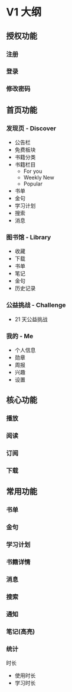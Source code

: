 # V1 大纲

## 授权功能

### 注册

### 登录

### 修改密码

## 首页功能

### 发现页 - Discover

- 公告栏
- 免费板块
- 书籍分类
- 书籍栏目
   - For you
   - Weekly New
   - Popular
- 书单
- 金句
- 学习计划
- 搜索
- 消息

### 图书馆 - Library

- 收藏
- 下载
- 书单
- 笔记
- 金句
- 历史记录

### 公益挑战 - Challenge

- 21 天公益挑战

### 我的 - Me

- 个人信息
- 勋章
- 周报
- 兴趣
- 设置

## 核心功能

### 播放

### 阅读

### 订阅

### 下载

## 常用功能

### 书单

### 金句

### 学习计划

### 书籍详情

### 消息

### 搜索

### 通知

### 笔记(高亮)

### 统计

时长

- 使用时长
- 学习时长
